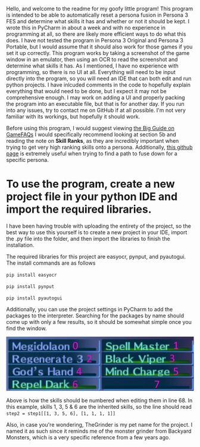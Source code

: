 Hello, and welcome to the readme for my goofy little program!
This program is intended to be able to automatically reset a persona fusion in Persona 3 FES and determine what skills it has and whether or not it should be kept.
I wrote this in PyCharm in about a week and with no experience in programming at all, so there are likely more efficient ways to do what this does.
I have not tested the program in Persona 3 Original and Persona 3 Portable, but I would assume that it should also work for those games if you set it up correctly.
This program works by taking a screenshot of the game window in an emulator, then using an OCR to read the screenshot and determine what skills it has.
As I mentioned, I have no experience with programming, so there is no UI at all.
Everything will need to be input directly into the program, so you will need an IDE that can both edit and run python projects.
I have inlcuded comments in the code to hopefully explain everything that would need to be done, but I expect it may not be comprehensive enough.
I may work on adding a UI and properly packing the program into an executable file, but that is for another day.
If you run into any issues, try to contact me on GitHub if at all possible.
I'm not very familiar with its workings, but hopefully it should work.

Before using this program, I would suggest viewing [the Big Guide on GameFAQs](https://gamefaqs.gamespot.com/ps2/932312-shin-megami-tensei-persona-3/faqs/49926)
I would specifically recommend looking at section 5b and reading the note on **Skill Ranks**, as they are incredibly important when trying to get very high ranking skills onto a persona.
Additionally, [this github page](https://aqiu384.github.io/megaten-fusion-tool/p3fes/personas) is extremely useful when trying to find a path to fuse down for a specific persona.


# To use the program, create a new project file in your python IDE and import the required libraries.
I have been having trouble with uploading the entirety of the project, so the best way to use this yourself is to create a new project in your IDE, import the .py file into the folder, and then import the libraries to finish the installation.

The required libraries for this project are easyocr, pynput, and pyautogui. The install commands are as follows

`pip install easyocr`

`pip install pynput`

`pip install pyautogui`

Additionally, you can use the project settings in PyCharm to add the packages to the interpreter. Searching for the packages by name should come up with only a few results, so it should be somewhat simple once you find the window.

![An example image of how the array for skills is laid out when fusing](/SkillExample.png)

Above is how the skills should be numbered when editing them in line 68. In this example, skills 1, 3, 5 & 6 are the inherited skills, so the line should read `step2 = step1[[1, 3, 5, 6], [1, 1, 1, 1]]`



Also, in case you're wondering, TheGrinder is my pet name for the project.
I named it as such since it reminds me of the monster grinder from Backyard Monsters, which is a very specific reference from a few years ago.
